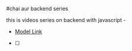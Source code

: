 #chai aur backend series

this is videos series on backend with javascript - 
- [Model Link ](https://app.eraser.io/workspace/GYV1MdorsvmrY3tCuCJo?origin=share)
- [ ]